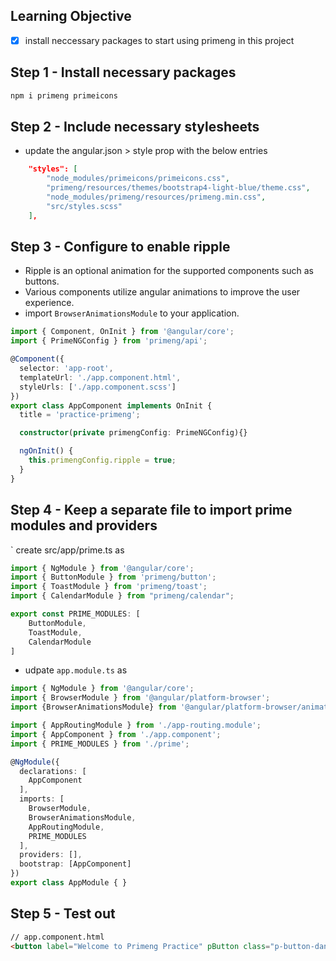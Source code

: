 ## Learning Objective
- [x] install neccessary packages to start using primeng in this project


## Step 1 - Install necessary packages
```sh
npm i primeng primeicons
```

## Step 2 - Include necessary stylesheets
- update the angular.json > style prop with the below entries
```json
    "styles": [
        "node_modules/primeicons/primeicons.css",
        "primeng/resources/themes/bootstrap4-light-blue/theme.css",
        "node_modules/primeng/resources/primeng.min.css",
        "src/styles.scss"
    ],
```

## Step 3 - Configure to enable ripple
- Ripple is an optional animation for the supported components such as buttons.
- Various components utilize angular animations to improve the user experience.
- import `BrowserAnimationsModule` to your application. 

```ts
import { Component, OnInit } from '@angular/core';
import { PrimeNGConfig } from 'primeng/api';

@Component({
  selector: 'app-root',
  templateUrl: './app.component.html',
  styleUrls: ['./app.component.scss']
})
export class AppComponent implements OnInit {
  title = 'practice-primeng';

  constructor(private primengConfig: PrimeNGConfig){}

  ngOnInit() {
    this.primengConfig.ripple = true;
  }
}
```

## Step 4 - Keep a separate file to import prime modules and providers
` create src/app/prime.ts as
```ts
import { NgModule } from '@angular/core';
import { ButtonModule } from 'primeng/button';
import { ToastModule } from 'primeng/toast';
import { CalendarModule } from "primeng/calendar";

export const PRIME_MODULES: [
    ButtonModule,
    ToastModule,
    CalendarModule
]
```
- udpate `app.module.ts` as

```ts
import { NgModule } from '@angular/core';
import { BrowserModule } from '@angular/platform-browser';
import {BrowserAnimationsModule} from '@angular/platform-browser/animations';

import { AppRoutingModule } from './app-routing.module';
import { AppComponent } from './app.component';
import { PRIME_MODULES } from './prime';

@NgModule({
  declarations: [
    AppComponent
  ],
  imports: [
    BrowserModule,
    BrowserAnimationsModule,
    AppRoutingModule,
    PRIME_MODULES
  ],
  providers: [],
  bootstrap: [AppComponent]
})
export class AppModule { }
```
## Step 5 - Test out
```html
// app.component.html
<button label="Welcome to Primeng Practice" pButton class="p-button-danger"></button>
```